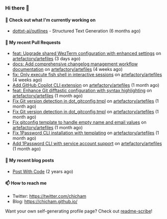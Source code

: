 ### Hi there 👋

#### 👷 Check out what I'm currently working on

- [dottxt-ai/outlines](https://github.com/dottxt-ai/outlines) - Structured Text Generation (6 months ago)

#### 🔨 My recent Pull Requests

- [feat: Upgrade shared WezTerm configuration with enhanced settings](https://github.com/artefactory/artefiles/pull/34) on [artefactory/artefiles](https://github.com/artefactory/artefiles) (3 days ago)
- [docs: Add comprehensive changelog management workflow documentation](https://github.com/artefactory/artefiles/pull/33) on [artefactory/artefiles](https://github.com/artefactory/artefiles) (4 weeks ago)
- [fix: Only execute fish shell in interactive sessions](https://github.com/artefactory/artefiles/pull/32) on [artefactory/artefiles](https://github.com/artefactory/artefiles) (4 weeks ago)
- [Add GitHub Copilot CLI extension](https://github.com/artefactory/artefiles/pull/31) on [artefactory/artefiles](https://github.com/artefactory/artefiles) (1 month ago)
- [feat: Enhance Git difftastic configuration with syntax highlighting](https://github.com/artefactory/artefiles/pull/30) on [artefactory/artefiles](https://github.com/artefactory/artefiles) (1 month ago)
- [Fix Git version detection in dot_gitconfig.tmpl](https://github.com/artefactory/artefiles/pull/29) on [artefactory/artefiles](https://github.com/artefactory/artefiles) (1 month ago)
- [Fix Git version detection in dot_gitconfig.tmpl](https://github.com/artefactory/artefiles/pull/28) on [artefactory/artefiles](https://github.com/artefactory/artefiles) (1 month ago)
- [Fix gitconfig template to handle empty name and email values](https://github.com/artefactory/artefiles/pull/27) on [artefactory/artefiles](https://github.com/artefactory/artefiles) (1 month ago)
- [Fix 1Password CLI installation with templating](https://github.com/artefactory/artefiles/pull/26) on [artefactory/artefiles](https://github.com/artefactory/artefiles) (1 month ago)
- [Add 1Password CLI with service account support](https://github.com/artefactory/artefiles/pull/25) on [artefactory/artefiles](https://github.com/artefactory/artefiles) (1 month ago)

#### 📜 My recent blog posts

- [Post With Code](https://chicham.github.io/posts/post-with-code/) (2 years ago)

#### 📫 How to reach me

- Twitter: https://twitter.com/chicham
- Blog: https://chicham.github.io/

Want your own self-generating profile page? Check out [readme-scribe](https://github.com/muesli/readme-scribe)!


